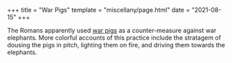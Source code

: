 +++
title = "War Pigs"
template = "miscellany/page.html"
date = "2021-08-15"
+++

The Romans apparently used [war pigs](https://en.wikipedia.org/wiki/War_pig) as a counter-measure against war elephants. More colorful accounts of this practice include the stratagem of dousing the pigs in pitch, lighting them on fire, and driving them towards the elephants.
